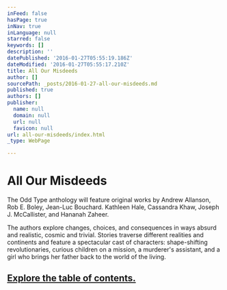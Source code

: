 ```yaml
---
inFeed: false
hasPage: true
inNav: true
inLanguage: null
starred: false
keywords: []
description: ''
datePublished: '2016-01-27T05:55:19.186Z'
dateModified: '2016-01-27T05:55:17.210Z'
title: All Our Misdeeds
author: []
sourcePath: _posts/2016-01-27-all-our-misdeeds.md
published: true
authors: []
publisher:
  name: null
  domain: null
  url: null
  favicon: null
url: all-our-misdeeds/index.html
_type: WebPage

---
```

# All Our Misdeeds

The Odd Type anthology will feature original works by Andrew Allanson, Rob E. Boley, Jean-Luc Bouchard. Kathleen Hale, Cassandra Khaw, Joseph J. McCallister, and Hananah Zaheer.  

The authors explore changes, choices, and consequences in ways absurd and realistic, cosmic and trivial. Stories traverse different realities and continents and feature a spectacular cast of characters: shape-shifting revolutionaries, curious children on a mission, a murderer's assistant, and a girl who brings her father back to the world of the living.

## [Explore the table of contents.][0]

[0]: https://thegrid.ai/oddtype/table-of-contents/
